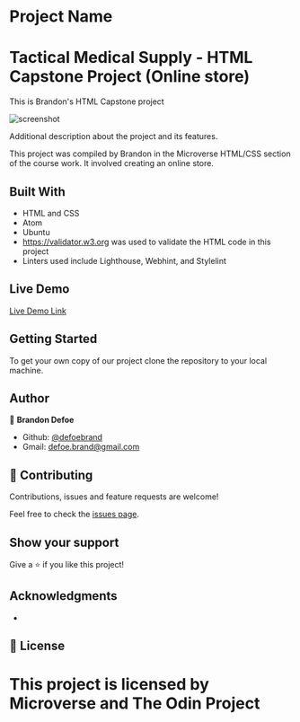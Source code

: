# Project Name
Tactical Medical Supply - HTML Capstone Project (Online store)
=======

This is Brandon's HTML Capstone project

![screenshot](images/screenshot.png)

Additional description about the project and its features.

This project was compiled by Brandon in the Microverse HTML/CSS section of the course work. It involved creating an online store.

## Built With

- HTML and CSS
- Atom
- Ubuntu
- https://validator.w3.org was used to validate the HTML code in this project
- Linters used include Lighthouse, Webhint, and Stylelint


## Live Demo

[Live Demo Link](https://rawcdn.githack.com/defoebrand/TNW-responsive-design/704cd89870249a30eb3b7bd06369bbdd178ce69d/index.html)


## Getting Started

To get your own copy of our project clone the repository to your local machine.


## Author

👤 **Brandon Defoe**

- Github: [@defoebrand](https://github.com/defoebrand)
- Gmail: defoe.brand@gmail.com


## 🤝 Contributing

Contributions, issues and feature requests are welcome!

Feel free to check the [issues page](issues/).

## Show your support

Give a ⭐️ if you like this project!

## Acknowledgments

-

## 📝 License

This project is licensed by Microverse and The Odin Project
=======
